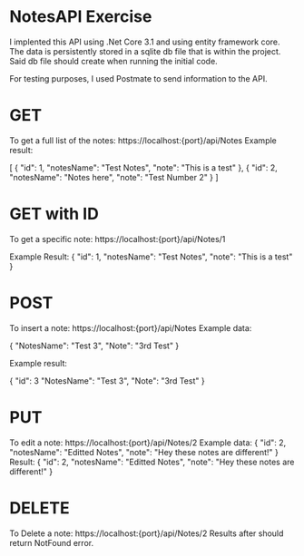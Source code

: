# NotesAPI Exercise

I implented this API using .Net Core 3.1 and using entity framework core. The data is persistently stored in a sqlite db file that is within the project. Said db file 
should create when running the initial code.

For testing purposes, I used Postmate to send information to the API.

# GET
To get a full list of the notes: https://localhost:{port}/api/Notes 
Example result:

[
    {
        "id": 1,
        "notesName": "Test Notes",
        "note": "This is a test"
    },
    {
        "id": 2,
        "notesName": "Notes here",
        "note": "Test Number 2"
    }
]

# GET with ID
To get a specific note: https://localhost:{port}/api/Notes/1 

Example Result:
    {
        "id": 1,
        "notesName": "Test Notes",
        "note": "This is a test"
    }

# POST
To insert a note: https://localhost:{port}/api/Notes
Example data: 

  {
    "NotesName": "Test 3",
    "Note": "3rd Test"
  }
  
Example result: 

  {
    "id": 3
    "NotesName": "Test 3",
    "Note": "3rd Test"
  }
  
# PUT
To edit a note: https://localhost:{port}/api/Notes/2
Example data:
    {
        "id": 2,
        "notesName": "Editted Notes",
        "note": "Hey these notes are different!"
    }
Result: 
    {
        "id": 2,
        "notesName": "Editted Notes",
        "note": "Hey these notes are different!"
    }
    
# DELETE
To Delete a note: https://localhost:{port}/api/Notes/2
Results after should return NotFound error.
